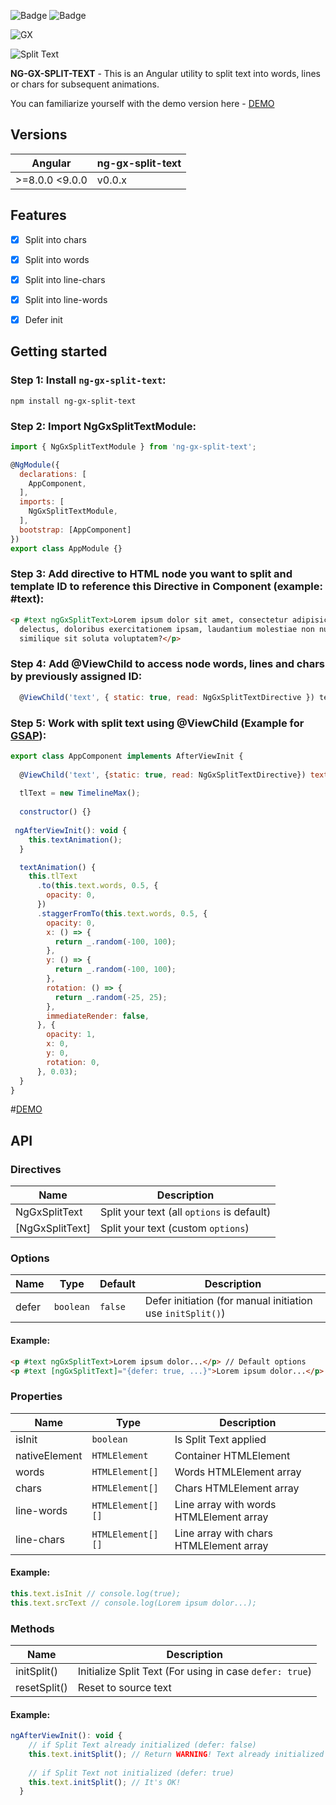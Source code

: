 ![Badge](https://img.shields.io/npm/v/ng-gx-split-text?style=flat-square)
![Badge](https://img.shields.io/npm/l/ng-gx-split-text?style=flat-square)

![GX](https://i.ibb.co/NjW67P4/gx.png)

![Split Text](https://media.giphy.com/media/MXL08fzkAr19LqhYNT/giphy.gif) 

**NG-GX-SPLIT-TEXT** - This is an Angular utility to split text into words, lines or chars for subsequent animations.  
  
You can familiarize yourself with the demo version here - [DEMO](https://geex-arts.github.io/ng-gx-split-text/demo/)  
  
## Versions  
| Angular        | ng-gx-split-text |  
|----------------|------------------|  
|>=8.0.0  <9.0.0 | v0.0.x           |

## Features

- [x] Split into chars
- [x] Split into words
- [x] Split into line-chars
- [x] Split into line-words
- [x] Defer init  


## Getting started
### Step 1: Install `ng-gx-split-text`:
```shell
npm install ng-gx-split-text
```

### Step 2: Import NgGxSplitTextModule:
```js
import { NgGxSplitTextModule } from 'ng-gx-split-text';

@NgModule({
  declarations: [
    AppComponent,
  ],
  imports: [
    NgGxSplitTextModule,
  ],
  bootstrap: [AppComponent]
})
export class AppModule {}
```

### Step 3: Add directive to HTML node you want to split and template ID to reference this Directive in Component (example: #text):
```html
<p #text ngGxSplitText>Lorem ipsum dolor sit amet, consectetur adipisicing elit. Accusamus amet consequuntur culpa
  delectus, doloribus exercitationem ipsam, laudantium molestiae non numquam odit omnis optio praesentium quae ratione
  similique sit soluta voluptatem?</p>
```

### Step 4: Add @ViewChild to access node words, lines and chars by previously assigned ID:
```js
  @ViewChild('text', { static: true, read: NgGxSplitTextDirective }) text: NgGxSplitTextDirective;
```

### Step 5: Work with split text using @ViewChild (Example for [GSAP](https://greensock.com/gsap/)):
```js
export class AppComponent implements AfterViewInit {
  
  @ViewChild('text', {static: true, read: NgGxSplitTextDirective}) text: NgGxSplitTextDirective;
  
  tlText = new TimelineMax();
  
  constructor() {}
  
 ngAfterViewInit(): void {
    this.textAnimation();
  }

  textAnimation() {
    this.tlText
      .to(this.text.words, 0.5, {
        opacity: 0,
      })
      .staggerFromTo(this.text.words, 0.5, {
        opacity: 0,
        x: () => {
          return _.random(-100, 100);
        },
        y: () => {
          return _.random(-100, 100);
        },
        rotation: () => {
          return _.random(-25, 25);
        },
        immediateRender: false,
      }, {
        opacity: 1,
        x: 0,
        y: 0,
        rotation: 0,
      }, 0.03);
  }
}
```
#[DEMO](https://geex-arts.github.io/ng-gx-split-text/demo/) 

## API
### Directives
| Name           |  Description |
| ------------- | ------------- |
| NgGxSplitText | Split your text (all `options` is default) |
| [NgGxSplitText] | Split your text (custom `options`)|

### Options
| Name           | Type | Default | Description |
| ------------- | ------------- | ------------- | ------------- |
| defer | `boolean` | `false` |  Defer initiation (for manual initiation use `initSplit()`) |

#### Example:
```html
<p #text ngGxSplitText>Lorem ipsum dolor...</p> // Default options
<p #text [ngGxSplitText]="{defer: true, ...}">Lorem ipsum dolor...</p> // Custom options
```

### Properties
| Name           | Type   | Description |
| ------------- | ------------- | ------------- |
| isInit | `boolean`| Is Split Text applied  |
| nativeElement | `HTMLElement` | Container HTMLElement |
| words | `HTMLElement[]` | Words HTMLElement array |
| chars | `HTMLElement[]` | Chars HTMLElement array |
| line-words | `HTMLElement[][]` | Line array with words HTMLElement array |
| line-chars | `HTMLElement[][]` | Line array with chars HTMLElement array |

#### Example: 
```js
this.text.isInit // console.log(true);
this.text.srcText // console.log(Lorem ipsum dolor...);
```

### Methods
| Name           | Description |
| ------------- | ------------- |
| initSplit() |  Initialize Split Text (For using in case `defer: true`) |
| resetSplit() |  Reset to source text |

#### Example:
```js
ngAfterViewInit(): void {
    // if Split Text already initialized (defer: false)
    this.text.initSplit(); // Return WARNING! Text already initialized
    
    // if Split Text not initialized (defer: true)
    this.text.initSplit(); // It's OK!
  }
```
